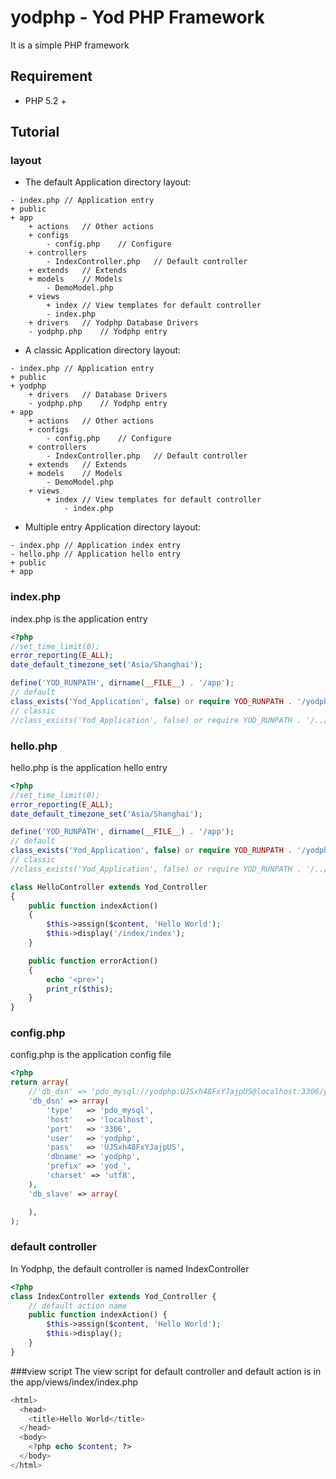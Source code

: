 # yodphp - Yod PHP Framework

It is a simple PHP framework

## Requirement
- PHP 5.2 +

## Tutorial

### layout
- The default Application directory layout:

```
- index.php	// Application entry
+ public
+ app
	+ actions	// Other actions
	+ configs
		- config.php	// Configure 
	+ controllers
		- IndexController.php	// Default controller
	+ extends	// Extends
	+ models	// Models
		- DemoModel.php
	+ views
		+ index	// View templates for default controller
		- index.php
	+ drivers	// Yodphp Database Drivers
	- yodphp.php	// Yodphp entry

```

- A classic Application directory layout:

```
- index.php	// Application entry
+ public
+ yodphp
	+ drivers	// Database Drivers
	- yodphp.php	// Yodphp entry
+ app
	+ actions	// Other actions
	+ configs
		- config.php	// Configure 
	+ controllers
		- IndexController.php	// Default controller
	+ extends	// Extends
	+ models	// Models
		- DemoModel.php
	+ views
		+ index	// View templates for default controller
			- index.php
```

- Multiple entry Application directory layout:
```
- index.php	// Application index entry
- hello.php	// Application hello entry
+ public
+ app

```

### index.php
index.php is the application entry

```php
<?php
//set_time_limit(0);
error_reporting(E_ALL);
date_default_timezone_set('Asia/Shanghai');

define('YOD_RUNPATH', dirname(__FILE__) . '/app');
// default
class_exists('Yod_Application', false) or require YOD_RUNPATH . '/yodphp.php';
// classic
//class_exists('Yod_Application', false) or require YOD_RUNPATH . '/../yodphp/yodphp.php';
```

### hello.php
hello.php is the application hello entry

```php
<?php
//set_time_limit(0);
error_reporting(E_ALL);
date_default_timezone_set('Asia/Shanghai');

define('YOD_RUNPATH', dirname(__FILE__) . '/app');
// default
class_exists('Yod_Application', false) or require YOD_RUNPATH . '/yodphp.php';
// classic
//class_exists('Yod_Application', false) or require YOD_RUNPATH . '/../yodphp/yodphp.php';

class HelloController extends Yod_Controller
{
	public function indexAction()
	{
		$this->assign($content, 'Hello World');
		$this->display('/index/index');
	}

	public function errorAction()
	{
		echo '<pre>';
		print_r($this);
	}
}

```

### config.php
config.php is the application config file

```php
<?php
return array(
	//'db_dsn' => 'pdo_mysql://yodphp:UJSxh48FxYJajpUS@localhost:3306/yodphp#yod_/uft8',
	'db_dsn' => array(
		'type'   => 'pdo_mysql',
		'host'   => 'localhost',
		'port'   => '3306',
		'user'   => 'yodphp',
		'pass'   => 'UJSxh48FxYJajpUS',
		'dbname' => 'yodphp',
		'prefix' => 'yod_',
		'charset' => 'utf8',
	),
	'db_slave' => array(

	),
);

```

### default controller
In Yodphp, the default controller is named IndexController

```php
<?php
class IndexController extends Yod_Controller {
	// default action name
	public function indexAction() {
		$this->assign($content, 'Hello World');
		$this->display();
	}
}

```

###view script
The view script for default controller and default action is in the app/views/index/index.php

```php
<html>
  <head>
    <title>Hello World</title>
  </head>
  <body>
    <?php echo $content; ?>
  </body>
</html>
```
